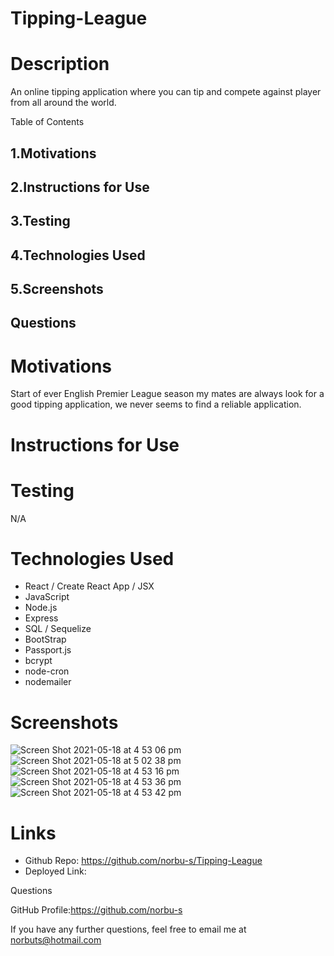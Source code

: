 # Tipping-League

# Description

An online tipping application where you can tip and compete against player from all around the world.

Table of Contents

## 1.Motivations
## 2.Instructions for Use
## 3.Testing
## 4.Technologies Used
## 5.Screenshots
## Questions

# Motivations

Start of ever English Premier League season my mates are always look for a good tipping application,
we never seems to find a reliable application.

# Instructions for Use

# Testing
N/A

# Technologies Used

- React / Create React App / JSX
- JavaScript
- Node.js
- Express
- SQL / Sequelize
- BootStrap
- Passport.js
- bcrypt
- node-cron
- nodemailer

# Screenshots

![Screen Shot 2021-05-18 at 4 53 06 pm](https://user-images.githubusercontent.com/73917485/118606455-c8975500-b7fa-11eb-87e0-04c3a200df80.png)
![Screen Shot 2021-05-18 at 5 02 38 pm](https://user-images.githubusercontent.com/73917485/118606530-e2389c80-b7fa-11eb-8cc1-8b06b02da593.png)
![Screen Shot 2021-05-18 at 4 53 16 pm](https://user-images.githubusercontent.com/73917485/118606461-ca611880-b7fa-11eb-8cff-ca986a2c7312.png)
![Screen Shot 2021-05-18 at 4 53 36 pm](https://user-images.githubusercontent.com/73917485/118606470-cc2adc00-b7fa-11eb-8552-2244e3376951.png)
![Screen Shot 2021-05-18 at 4 53 42 pm](https://user-images.githubusercontent.com/73917485/118606476-ce8d3600-b7fa-11eb-896f-4c192adda343.png)

# Links

- Github Repo: https://github.com/norbu-s/Tipping-League
- Deployed Link:

Questions

GitHub Profile:https://github.com/norbu-s

If you have any further questions, feel free to email me at norbuts@hotmail.com
